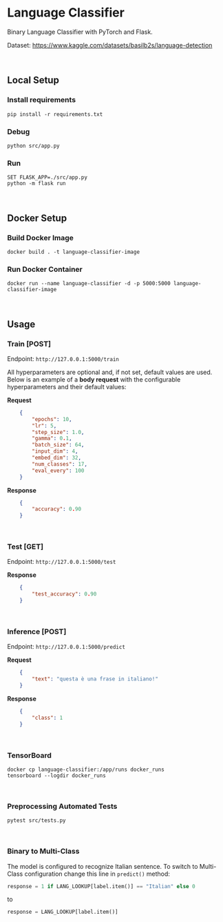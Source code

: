 # Language Classifier

Binary Language Classifier with PyTorch and Flask.

Dataset: https://www.kaggle.com/datasets/basilb2s/language-detection

<br />

## Local Setup

### Install requirements
    pip install -r requirements.txt

### Debug
    python src/app.py

### Run
    SET FLASK_APP=./src/app.py 
    python -m flask run

<br />

## Docker Setup

### Build Docker Image
    docker build . -t language-classifier-image

### Run Docker Container
    docker run --name language-classifier -d -p 5000:5000 language-classifier-image

<br />

## **Usage**

### **Train** [POST]
Endpoint: `http://127.0.0.1:5000/train`

All hyperparameters are optional and, if not set, default values are used. Below is an example of a **body request** with the configurable hyperparameters and their default values:

**Request**
```json 
    {
        "epochs": 10,
        "lr": 5, 
        "step_size": 1.0,
        "gamma": 0.1,
        "batch_size": 64,
        "input_dim": 4,
        "embed_dim": 32,
        "num_classes": 17,
        "eval_every": 100
    }
```
**Response**
```json 
    {
        "accuracy": 0.90
    }
```

<br />

### **Test** [GET]
Endpoint: `http://127.0.0.1:5000/test`

**Response**
```json 
    {
        "test_accuracy": 0.90
    }
```

<br />

### **Inference** [POST]
Endpoint: `http://127.0.0.1:5000/predict`

**Request**
```json 
    {
        "text": "questa è una frase in italiano!"
    }
```
**Response**
```json 
    {
        "class": 1
    }
```

<br />

### **TensorBoard**

    docker cp language-classifier:/app/runs docker_runs
    tensorboard --logdir docker_runs

<br />

### **Preprocessing Automated Tests**

    pytest src/tests.py

<br />

### **Binary to Multi-Class**
The model is configured to recognize Italian sentence. To switch to Multi-Class configuration change this line in `predict()` method:
```python
response = 1 if LANG_LOOKUP[label.item()] == "Italian" else 0
```
to
```python
response = LANG_LOOKUP[label.item()]
```
